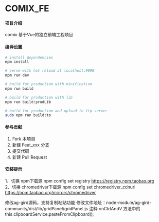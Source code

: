 # COMIX_FE

#### 项目介绍
comix 基于Vue的独立前端工程项目

#### 编译设置
``` bash
# install dependencies
npm install

# serve with hot reload at localhost:9090
npm run dev

# build for production with minification
npm run build

# build for production with lib
npm run build:prodLib

# build for production and upload to ftp server
sudo npm run build:to
```

#### 参与贡献

1. Fork 本项目
2. 新建 Feat_xxx 分支
3. 提交代码
4. 新建 Pull Request


#### 安装提示
1、切换 npm下载源
   npm config set registry https://registry.npm.taobao.org
2、切换 chromedriver下载源
   npm config set chromedriver_cdnurl https://npm.taobao.org/mirrors/chromedriver

修改ag-gird源码，支持复制粘贴功能
修改文件地址：node-module/ag-gird-community/dist/lib/gridPanel/gridPanel.js
注释 onCtrlAndV 方法中的
    this.clipboardService.pasteFromClipboard();